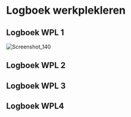 # Logboek werkplekleren

## Logboek WPL 1

![Screenshot_140](https://github.com/PXL-Digital-SNE-Werkplekleren/portfolio-JordiColaersPXL/assets/148558939/60ed80da-d38c-4bc0-8f24-0e094cee74b4)


## Logboek WPL 2

## Logboek WPL 3

## Logboek WPL4
